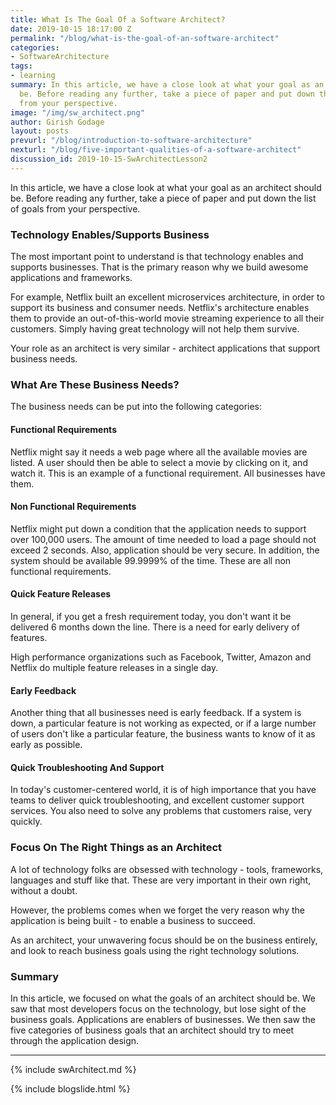 ```yaml
---
title: What Is The Goal Of a Software Architect?
date: 2019-10-15 18:17:00 Z
permalink: "/blog/what-is-the-goal-of-an-software-architect"
categories:
- SoftwareArchitecture
tags:
- learning
summary: In this article, we have a close look at what your goal as an architect should
  be. Before reading any further, take a piece of paper and put down the list of goals
  from your perspective.
image: "/img/sw_architect.png"
author: Girish Godage
layout: posts
prevurl: "/blog/introduction-to-software-architecture"
nexturl: "/blog/five-important-qualities-of-a-software-architect"
discussion_id: 2019-10-15-SwArchitectLesson2
---
```


In this article, we have a close look at what your goal as an architect should be. Before reading any further, take a piece of paper and put down the list of goals from your perspective.

### Technology Enables/Supports Business

The most important point to understand is that technology enables and supports businesses. That is the primary reason why we build awesome applications and frameworks. 

For example, Netflix built an excellent microservices architecture, in order to support its business and consumer needs. Netflix's architecture enables them to provide an out-of-this-world movie streaming experience to all their customers. Simply having great technology will not help them survive. 

Your role as an architect is very similar - architect applications that support business needs. 

### What Are These Business Needs?

The business needs can be put into the following categories:

#### Functional Requirements

Netflix might say it needs a web page where all the available movies are listed. A user should then be able to select a movie by clicking on it, and watch it. This is an example of a functional requirement. All businesses have them.

#### Non Functional Requirements

Netflix might put down a condition that the application needs to support over 100,000 users. The amount of time needed to load a page should not exceed 2 seconds. Also, application should be very secure. In addition, the system should be available 99.9999% of the time. These are all non functional requirements.

#### Quick Feature Releases

In general, if you get a fresh requirement today, you don't want it be delivered 6 months down the line. There is a need for early delivery of features. 

High performance organizations such as Facebook, Twitter, Amazon and Netflix do multiple feature releases in a single day. 

#### Early Feedback

Another thing that all businesses need is early feedback. If a system is down, a particular feature is not working as expected, or if a large number of users don't like a particular feature, the business wants to know of it as early as possible. 

#### Quick Troubleshooting And Support   

In today's customer-centered world, it is of high importance that you have teams to deliver quick troubleshooting, and excellent customer support services. You also need to solve any problems that customers raise, very quickly.

### Focus On The Right Things as an Architect

A lot of technology folks are obsessed with technology - tools, frameworks, languages and stuff like that. These are very important in their own right, without a doubt. 

However, the problems comes when we forget the very reason why the application is being built - to enable a business to succeed. 

As an architect, your unwavering focus should be on the business entirely, and look to reach business goals using the right technology solutions.


### Summary

In this article, we focused on what the goals of an architect should be. We saw that most developers focus on the technology, but lose sight of the business goals. Applications are enablers of businesses. We then saw the five categories of business goals that an architect should try to meet through the application design.


---
{% include swArchitect.md %}


{% include blogslide.html %}

